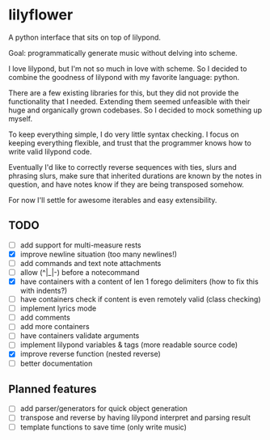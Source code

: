 # lilyflower
A python interface that sits on top of lilypond.

Goal: programmatically generate music without delving into scheme.

I love lilypond, but I'm not so much in love with scheme. So I decided to
combine the goodness of lilypond with my favorite language: python.

There are a few existing libraries for this, but they did not provide
the functionality that I needed. Extending them seemed unfeasible with
their huge and organically grown codebases. So I decided to mock something
up myself.

To keep everything simple, I do very little syntax checking. I focus
on keeping everything flexible, and trust that the programmer knows
how to write valid lilypond code.

Eventually I'd like to correctly reverse sequences with ties, slurs and
phrasing slurs, make sure that inherited durations are known by the notes
in question, and have notes know if they are being transposed somehow.

For now I'll settle for awesome iterables and easy extensibility.

## TODO
- [ ] add support for multi-measure rests
- [x] improve newline situation (too many newlines!)
- [ ] add commands and text note attachments
- [ ] allow (^|\_|-) before a notecommand
- [x] have containers with a content of len 1 forego delimiters (how to fix this with indents?)
- [ ] have containers check if content is even remotely valid (class checking)
- [ ] implement lyrics mode
- [ ] add comments
- [ ] add more containers
- [ ] have containers validate arguments
- [ ] implement lilypond variables & tags (more readable source code)
- [x] improve reverse function (nested reverse)
- [ ] better documentation

## Planned features
- [ ] add parser/generators for quick object generation
- [ ] transpose and reverse by having lilypond interpret and parsing result
- [ ] template functions to save time (only write music)
